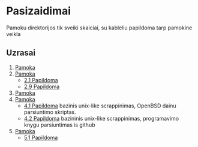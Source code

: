 # Pasizaidimai

Pamoku direktorijos tik sveiki skaiciai, su kableliu papildoma tarp pamokine veikla

## Uzrasai
1. [Pamoka](https://github.com/shinbeth/pasizaidimai/tree/master/1)
2. [Pamoka](https://github.com/shinbeth/pasizaidimai/tree/master/2)
    - [2.1 Papildoma](https://github.com/shinbeth/pasizaidimai/tree/master/2.1)
    - [2.9 Papildoma](https://github.com/shinbeth/pasizaidimai/tree/master/2.9)
3. [Pamoka](https://github.com/shinbeth/pasizaidimai/tree/master/3)
4. [Pamoka](https://github.com/shinbeth/pasizaidimai/tree/master/4)
    - [4.1 Papildoma](https://github.com/shinbeth/pasizaidimai/tree/master/4.1) bazinis unix-like scrappinimas, OpenBSD dainu parsiuntimo skriptas.
    - [4.2 Papildoma](https://github.com/shinbeth/pasizaidimai/tree/master/4.2) bazininis unix-like scrappinimas, programavimo knygu parsiuntimas is github
5. [Pamoka](https://github.com/shinbeth/pasizaidimai/tree/master/5)
    - [5.1 Papildoma](https://github.com/shinbeth/pasizaidimai/tree/master/5.1)



